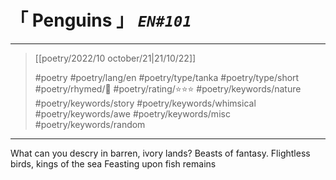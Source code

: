 # &#12300; Penguins &#12301; *`EN#101`*

---

> [[poetry/2022/10 october/21|21/10/22]]
> 
> #poetry 
> #poetry/lang/en 
> #poetry/type/tanka #poetry/type/short 
> #poetry/rhymed/🔴 
> #poetry/rating/⭐⭐⭐ 
> #poetry/keywords/nature #poetry/keywords/story #poetry/keywords/whimsical  #poetry/keywords/awe #poetry/keywords/misc #poetry/keywords/random 

---

What can you descry
in barren, ivory lands?
Beasts of fantasy.
Flightless birds, kings of the sea
Feasting upon fish remains